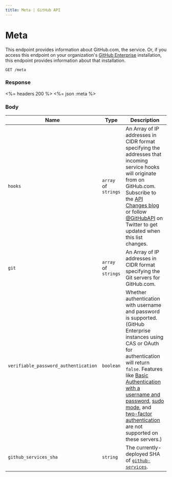 ```yaml
---
title: Meta | GitHub API
---
```


# Meta

This endpoint provides information about GitHub.com, the service.
Or, if you access this endpoint on your organization's [GitHub Enterprise](https://enterprise.github.com/) installation, this endpoint provides information about that installation.

    GET /meta

### Response

<%= headers 200 %>
<%= json :meta %>

### Body

Name | Type | Description
-----|------|--------------
`hooks`|`array` of `strings` | An Array of IP addresses in CIDR format specifying the addresses that incoming service hooks will originate from on GitHub.com.  Subscribe to the [API Changes blog](https://developer.github.com/changes/) or follow [@GitHubAPI](https://twitter.com/GitHubAPI) on Twitter to get updated when this list changes.
`git`|`array` of `strings` | An Array of IP addresses in CIDR format specifying the Git servers for GitHub.com.
`verifiable_password_authentication`|`boolean` | Whether authentication with username and password is supported. (GitHub Enterprise instances using CAS or OAuth for authentication will return `false`. Features like [Basic Authentication with a username and password](/v3/auth/#via-username-and-password), [sudo mode](https://help.github.com/articles/sudo-mode), and [two-factor authentication](https://help.github.com/articles/about-two-factor-authentication) are not supported on these servers.)
`github_services_sha` | `string` | The currently-deployed SHA of [`github-services`](https://github.com/github/github-services).
